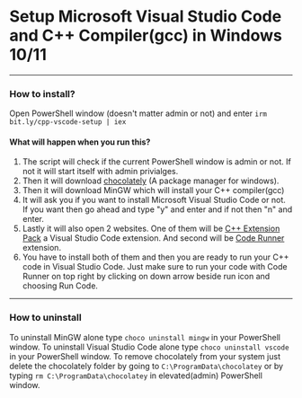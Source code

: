 # Setup Microsoft Visual Studio Code and C++ Compiler(gcc) in Windows 10/11
--- 
### How to install?
Open PowerShell window (doesn't matter admin or not) and enter `irm bit.ly/cpp-vscode-setup | iex`

#### What will happen when you run this?
1. The script will check if the current PowerShell window is admin or not. If not it will start itself with admin privialges.
2. Then it will download [chocolately](https://chocolatey.org/) (A package manager for windows).
3. Then it will download MinGW which will install your C++ compiler(gcc)
4. It will ask you if you want to install Microsoft Visual Studio Code or not. If you want then go ahead and type "y" and enter and if not then "n" and enter.
5. Lastly it will also open 2 websites. One of them will be [C++ Extension Pack](https://marketplace.visualstudio.com/items?itemName=ms-vscode.cpptools-extension-pack) a Visual Studio Code extension. And second will be [Code Runner](https://marketplace.visualstudio.com/items?itemName=formulahendry.code-runner) extension.
6. You have to install both of them and then you are ready to run your C++ code in Visual Studio Code. Just make sure to run your code with Code Runner on top right by clicking on down arrow beside run icon and choosing Run Code.
---
### How to uninstall
To uninstall MinGW alone type `choco uninstall mingw` in your PowerShell window.
To uninstall Visual Studio Code alone type `choco uninstall vscode` in your PowerShell window.
To remove chocolately from your system just delete the chocolately folder by going to `C:\ProgramData\chocolatey` or by typing `rm C:\ProgramData\chocolatey` in elevated(admin) PowerShell window.
